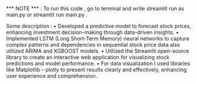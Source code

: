 *** NOTE *** : To run this code , go to terminal and write streamlit run as main.py or streamlit run main.py .

Some description : 
•	Developed a predictive model to forecast stock prices, enhancing investment decision-making through data-driven insights.
•	Implemented LSTM (Long Short-Term Memory) neural networks to capture complex patterns and dependencies in sequential stock price data also utilized ARIMA and XGBOOST models.
•	Utilized the Streamlit open-source library to create an interactive web application for visualizing stock predictions and model performance.
•	For data visualization I used libraries like Matplotlib – plotly to present results clearly and effectively, enhancing user experience and comprehension.
